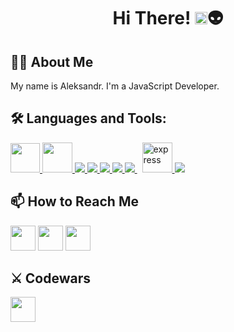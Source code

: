 <h1 align="center">Hi There! <img src="https://media.giphy.com/media/hvRJCLFzcasrR4ia7z/giphy.gif" width="20">👽</h1>

## 👨‍💻 About Me
<p>My name is Aleksandr.
I'm a JavaScript Developer.
</p>

## 🛠 Languages and Tools:
<p align="left">
    <a href="https://www.javascript.com/" target="_blank">
        <img src="https://upload.wikimedia.org/wikipedia/commons/6/6a/JavaScript-logo.png" width="47" height="47"/>
    </a>
    <a href="https://www.typescriptlang.org/" target="_blank">
        <img src="https://upload.wikimedia.org/wikipedia/commons/thumb/4/4c/Typescript_logo_2020.svg/512px-Typescript_logo_2020.svg.png" width="48"                  height="48"/>
    </a>
    <a href="https://reactjs.org/" target="_blank"> <img src="https://img.icons8.com/color/48/000000/react-native.png"/> </a>
    <a href="https://redux.js.org" target="_blank"> <img src="https://img.icons8.com/color/48/000000/redux.png"/> </a> 
    <a href="https://www.w3.org/html/" target="_blank"> <img src="https://img.icons8.com/color/48/000000/html-5.png"/> </a> 
    <a href="https://www.w3schools.com/css/" target="_blank"> <img src="https://img.icons8.com/color/48/000000/css3.png"/> </a> 
    <a style="padding-right:8px;" href="https://nodejs.org" target="_blank"> <img src="https://img.icons8.com/color/48/000000/nodejs.png"/> </a> 
    <a href="https://expressjs.com" target="_blank"> <img src="https://1qkeyv41u1op36vgbm47q0i6-wpengine.netdna-ssl.com/wp-content/uploads/2018/12/ExpressJS.png" alt="express" width="48" height="48"/> </a>
    <a href="https://www.postgresql.org/" target="_blank"> <img src="https://img.icons8.com/color/48/000000/postgresql"/> </a>     
</p>

## 📫 How to Reach Me
<p align="left">
  <a href = "mailto:aleksandrattle@gmail.com"><img src="https://cdn.icon-icons.com/icons2/2631/PNG/512/gmail_new_logo_icon_159149.png" width="40" height="40"/></a>
  <a href = "https://t.me/innerempaya"/><img src="https://upload.wikimedia.org/wikipedia/commons/thumb/5/5c/Telegram_Messenger.png/640px-Telegram_Messenger.png" width="40" height="40"/></a>
  <a href = "https://www.linkedin.com/in/aleksandr-tsyganov-a44476252/"/><img src="https://upload.wikimedia.org/wikipedia/commons/thumb/c/ca/LinkedIn_logo_initials.png/600px-LinkedIn_logo_initials.png" width="40" height="40"/></a>
</p>

## ⚔️ Codewars 
<a href="https://www.codewars.com/users/innerempaya" target="_blank"> <img src="https://docs.codewars.com/logo.svg" width="40" height="40"/> </a>
